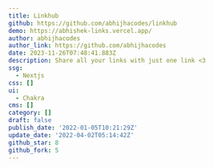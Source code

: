 ```yaml
---
title: Linkhub
github: https://github.com/abhijhacodes/linkhub
demo: https://abhishek-links.vercel.app/
author: abhijhacodes
author_link: https://github.com/abhijhacodes
date: 2023-11-26T07:48:41.883Z
description: Share all your links with just one link <3
ssg:
  - Nextjs
css: []
ui:
  - Chakra
cms: []
category: []
draft: false
publish_date: '2022-01-05T10:21:29Z'
update_date: '2022-04-02T05:14:42Z'
github_star: 8
github_fork: 5
---
```

